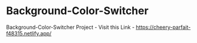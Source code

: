 # Background-Color-Switcher

Background-Color-Switcher Project - 
Visit this Link - https://cheery-parfait-f48315.netlify.app/
